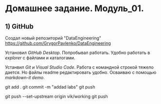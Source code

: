 # Домашнее задание. Модуль_01.

## 1) GitHub

Создал новый репозиторий "DataEngineering"
https://github.com/GrygorPavlenko/DataEngineering

Установил _GitHub Desktop_. Попробывал работать. Удобно работать в _explorer_ с файлами и каталогами.

Устанвил _Git и Visual Studio Code_. Работа с командной строкой тяжело дается. Но файлы readme редактировать удобно. Осваиваю с помощью _markdown-it demo_.




git add .
git commit -m "addad labs"
git push

git push --set-upstream origin vik/working
git push